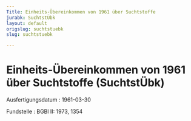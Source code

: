 ```yaml
---
Title: Einheits-Übereinkommen von 1961 über Suchtstoffe
jurabk: SuchtstÜbk
layout: default
origslug: suchtstuebk
slug: suchtstuebk

---
```


# Einheits-Übereinkommen von 1961 über Suchtstoffe (SuchtstÜbk)

Ausfertigungsdatum
:   1961-03-30

Fundstelle
:   BGBl II: 1973, 1354

